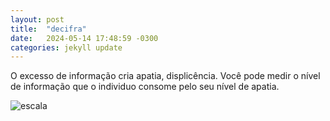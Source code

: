 ```yaml
---
layout: post
title:  "decifra"
date:   2024-05-14 17:48:59 -0300
categories: jekyll update
---
```


<p>O excesso de informação cria apatia, displicência.
Você pode medir o nível de informação que o individuo consome pelo
seu nível de apatia.</p>

![escala](https://www.projetodraft.com/wp-content/uploads/2017/04/scala-naturae-robots.png)